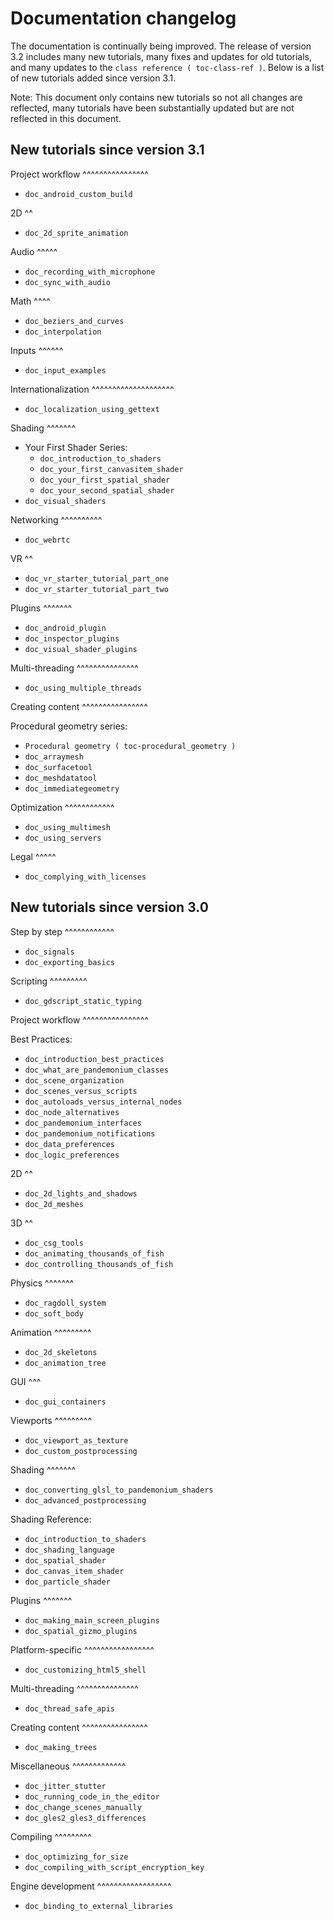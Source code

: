 

Documentation changelog
=======================

The documentation is continually being improved. The release of version 3.2
includes many new tutorials, many fixes and updates for old tutorials, and many updates
to the `class reference ( toc-class-ref )`. Below is a list of new tutorials
added since version 3.1.

Note:
 This document only contains new tutorials so not all changes are reflected,
          many tutorials have been substantially updated but are not reflected in this document.

New tutorials since version 3.1
-------------------------------

Project workflow
^^^^^^^^^^^^^^^^

- `doc_android_custom_build`

2D
^^

- `doc_2d_sprite_animation`

Audio
^^^^^

- `doc_recording_with_microphone`
- `doc_sync_with_audio`

Math
^^^^

- `doc_beziers_and_curves`
- `doc_interpolation`

Inputs
^^^^^^

- `doc_input_examples`

Internationalization
^^^^^^^^^^^^^^^^^^^^

- `doc_localization_using_gettext`

Shading
^^^^^^^

- Your First Shader Series:
    - `doc_introduction_to_shaders`
    - `doc_your_first_canvasitem_shader`
    - `doc_your_first_spatial_shader`
    - `doc_your_second_spatial_shader`
- `doc_visual_shaders`

Networking
^^^^^^^^^^

- `doc_webrtc`

VR
^^

- `doc_vr_starter_tutorial_part_one`
- `doc_vr_starter_tutorial_part_two`

Plugins
^^^^^^^

- `doc_android_plugin`
- `doc_inspector_plugins`
- `doc_visual_shader_plugins`

Multi-threading
^^^^^^^^^^^^^^^

- `doc_using_multiple_threads`

Creating content
^^^^^^^^^^^^^^^^

Procedural geometry series:
  - `Procedural geometry ( toc-procedural_geometry )`
  - `doc_arraymesh`
  - `doc_surfacetool`
  - `doc_meshdatatool`
  - `doc_immediategeometry`

Optimization
^^^^^^^^^^^^

- `doc_using_multimesh`
- `doc_using_servers`

Legal
^^^^^

- `doc_complying_with_licenses`

New tutorials since version 3.0
-------------------------------

Step by step
^^^^^^^^^^^^

- `doc_signals`
- `doc_exporting_basics`

Scripting
^^^^^^^^^

- `doc_gdscript_static_typing`

Project workflow
^^^^^^^^^^^^^^^^

Best Practices:

- `doc_introduction_best_practices`
- `doc_what_are_pandemonium_classes`
- `doc_scene_organization`
- `doc_scenes_versus_scripts`
- `doc_autoloads_versus_internal_nodes`
- `doc_node_alternatives`
- `doc_pandemonium_interfaces`
- `doc_pandemonium_notifications`
- `doc_data_preferences`
- `doc_logic_preferences`

2D
^^

- `doc_2d_lights_and_shadows`
- `doc_2d_meshes`

3D
^^

- `doc_csg_tools`
- `doc_animating_thousands_of_fish`
- `doc_controlling_thousands_of_fish`

Physics
^^^^^^^

- `doc_ragdoll_system`
- `doc_soft_body`

Animation
^^^^^^^^^

- `doc_2d_skeletons`
- `doc_animation_tree`

GUI
^^^

- `doc_gui_containers`

Viewports
^^^^^^^^^

- `doc_viewport_as_texture`
- `doc_custom_postprocessing`

Shading
^^^^^^^

- `doc_converting_glsl_to_pandemonium_shaders`
- `doc_advanced_postprocessing`

Shading Reference:

- `doc_introduction_to_shaders`
- `doc_shading_language`
- `doc_spatial_shader`
- `doc_canvas_item_shader`
- `doc_particle_shader`

Plugins
^^^^^^^

- `doc_making_main_screen_plugins`
- `doc_spatial_gizmo_plugins`

Platform-specific
^^^^^^^^^^^^^^^^^

- `doc_customizing_html5_shell`

Multi-threading
^^^^^^^^^^^^^^^

- `doc_thread_safe_apis`

Creating content
^^^^^^^^^^^^^^^^

- `doc_making_trees`

Miscellaneous
^^^^^^^^^^^^^

- `doc_jitter_stutter`
- `doc_running_code_in_the_editor`
- `doc_change_scenes_manually`
- `doc_gles2_gles3_differences`

Compiling
^^^^^^^^^

- `doc_optimizing_for_size`
- `doc_compiling_with_script_encryption_key`

Engine development
^^^^^^^^^^^^^^^^^^

- `doc_binding_to_external_libraries`
